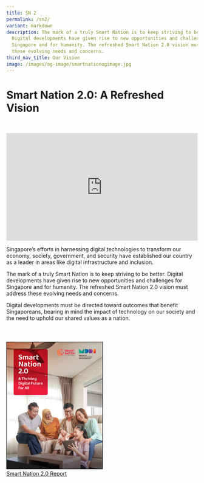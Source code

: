 ```yaml
---
title: SN 2
permalink: /sn2/
variant: markdown
description: The mark of a truly Smart Nation is to keep striving to be better.
  Digital developments have given rise to new opportunities and challenges for
  Singapore and for humanity. The refreshed Smart Nation 2.0 vision must address
  these evolving needs and concerns.
third_nav_title: Our Vision
image: /images/og-image/smartnationogimage.jpg
---
```

# Smart Nation 2.0: A Refreshed Vision

<div style="padding: 30px 0px 0px 0px;"></div>

<div style="max-width: 1280px">
    <div style="height: 0;
            overflow: hidden;
            position: relative;
            padding-bottom: 56.25%;">
        <iframe src="https://www.youtube.com/embed/rj52g8suv6w" height="720" width="1280" frameborder="0" title="YouTube video player" allow="accelerometer; autoplay; clipboard-write; encrypted-media; gyroscope; picture-in-picture" style="top: 0;
                left: 0;
                right: 0;
                bottom: 0;
                height: 100%;
                border: none;
                max-width: 100%;
                position: absolute;"></iframe>
    </div>
</div>

Singapore’s efforts in harnessing digital technologies to transform our economy, society, government, and security have established our country as a leader in areas like digital infrastructure and inclusion.

The mark of a truly Smart Nation is to keep striving to be better. Digital developments have given rise to new opportunities and challenges for Singapore and for humanity. The refreshed Smart Nation 2.0 vision must address these evolving needs and concerns.

Digital developments must be directed toward outcomes that benefit Singaporeans, bearing in mind the impact of technology on our society and the need to uphold our shared values as a nation.

<div style="padding: 40px 0px 0px 0px;"></div>

<div style="width:50%"> <a href="https://go.gov.sg/sn2report" target="_blank"><img style="border:1px solid black;" src="/images/abt-smart-nation/sn2_report.png" alt="Smart Nation 2.0 Report">Smart Nation 2.0 Report</a></div>